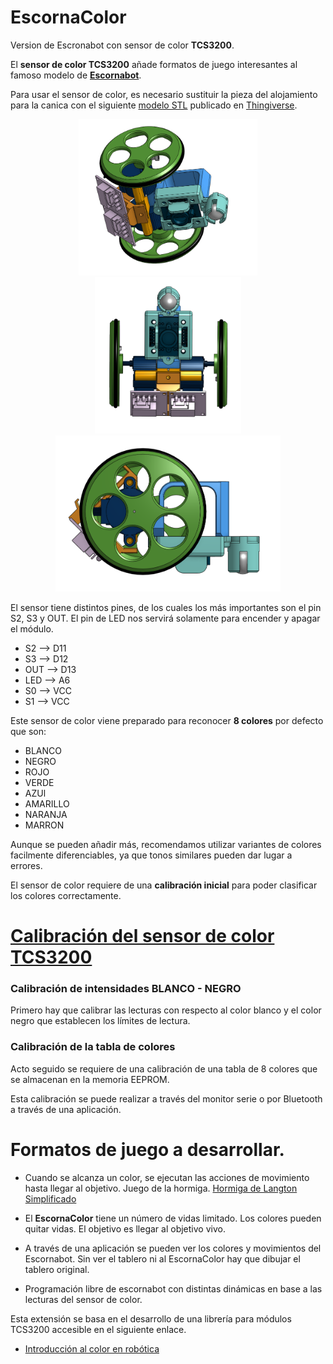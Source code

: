 # EscornaColor
Version de Escronabot con sensor de color **TCS3200**.

El **sensor de color TCS3200** añade formatos de juego interesantes al famoso modelo de [**Escornabot**](https://escornabot.com/web/es).

Para usar el sensor de color, es necesario sustituir la pieza del alojamiento para la canica con el siguiente [modelo STL](https://www.thingiverse.com/thing:3934783) publicado en [Thingiverse](https://www.thingiverse.com/thing:3934783).

<p align="center">
	<img  src="src/TCS3200_BottomSide.png" height="250"/>
	<img  src="src/TCS3200_Bottom.png" height="250"/>
	<img  src="src/TCS3200_Side.png" height="250"/>
</p>

El sensor tiene distintos pines, de los cuales los más importantes son el pin S2, S3 y OUT. El pin de LED nos servirá solamente para encender y apagar el módulo.
- S2 --> D11
- S3 --> D12
- OUT --> D13
- LED --> A6
- S0 --> VCC
- S1 --> VCC

Este sensor de color viene preparado para reconocer **8 colores** por defecto que son:

- BLANCO
- NEGRO
- ROJO
- VERDE
- AZUl
- AMARILLO
- NARANJA
- MARRON

Aunque se pueden añadir más, recomendamos utilizar variantes de colores facilmente diferenciables, ya que tonos similares pueden dar lugar a errores.

El sensor de color requiere de una **calibración inicial** para poder clasificar los colores correctamente. 

# [Calibración del sensor de color TCS3200](http://blascarr.com/lessons/tcs3200-color-sensor-calibration/)

### Calibración de intensidades BLANCO - NEGRO
Primero hay que calibrar las lecturas con respecto al color blanco y el color negro que establecen los límites de lectura.

### Calibración de la tabla de colores
Acto seguido se requiere de una calibración de una tabla de 8 colores que se almacenan en la memoria EEPROM.

Esta calibración se puede realizar a través del monitor serie o por Bluetooth a través de una aplicación.

# Formatos de juego a desarrollar.

- Cuando se alcanza un color, se ejecutan las acciones de movimiento hasta llegar al objetivo. Juego de la hormiga. [Hormiga de Langton Simplificado](https://es.wikipedia.org/wiki/Hormiga_de_Langton)
- El **EscornaColor** tiene un número de vidas limitado. Los colores pueden quitar vidas. El objetivo es llegar al objetivo vivo.
- A través de una aplicación se pueden ver los colores y movimientos del Escornabot. Sin ver el tablero ni al EscornaColor hay que dibujar el tablero original.

- Programación libre de escornabot con distintas dinámicas en base a las lecturas del sensor de color.

Esta extensión se basa en el desarrollo de una librería para módulos TCS3200 accesible en el siguiente enlace.

- [Introducción al color en robótica](http://blascarr.com/lessons/introduccion-al-color/)